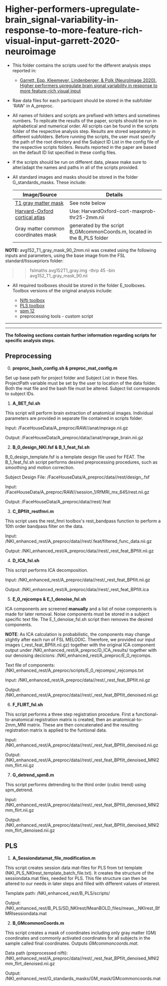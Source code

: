 # Higher-performers-upregulate-brain_signal-variability-in-response-to-more-feature-rich-visual-input-garrett-2020-neuroimage


* This folder contains the scripts used for the different analysis steps reported in:

	* [Garrett, Epp, Kleemeyer, Lindenberger, & Polk (NeuroImage 2020). Higher performers upregulate brain signal variability in response to more feature-rich visual input](https://www.sciencedirect.com/science/article/pii/S1053811920303232)

* Raw data files for each participant should be stored in the subfolder 'RAW' in A_preproc.

* All names of folders and scripts are prefixed with letters and sometimes numbers. To replicate the results of the paper, scripts should be run in alphabetical and numerical order. All scripts can be found in the scripts folder of the respective analysis step. Results are stored separately in different subfolders. Before running the scripts, the user must specify the path of the root directory  and the Subject ID List in the config file of the respective scripts folders. Results reported in the paper are based on the default ID list specified in these config files.

* If the scripts should be run on different data, please make sure to alter/adapt the names and paths in all of the scripts provided. 

* All standard images and masks should be stored in the folder G_standards_masks. These include:

    | Image/Source | Details |
    | ------ | ------ |
    | [T1 gray matter mask](https://fsl.fmrib.ox.ac.uk/fsldownloads_registration) | See note below |
    | [Harvard-Oxford cortical atlas](https://neurovault.org/collections/262/) | Use: HarvardOxford-cort-maxprob-thr25-2mm.nii |
    | Gray matter common coordinates mask | generated by the script B_GMcommonCoords.m, located in the B_PLS folder |

**NOTE:** avg152_T1_gray_mask_90_2mm.nii was created using the following inputs and parameters, using the base image from the FSL standard/tissuepriors folder:

>> fslmaths avg152T1_gray.img -thrp 45 -bin avg152_T1_gray_mask_90.nii

* All required toolboxes should be stored in the folder E_toolboxes. Toolbox versions of the original analysis include:

    * [Nifti toolbox](https://de.mathworks.com/matlabcentral/fileexchange/8797-tools-for-nifti-and-analyze-image) 
    * [PLS toolbox](https://www.rotman-baycrest.on.ca/index.php?section=84) 
    * [spm 12](http://www.fil.ion.ucl.ac.uk/spm/)
	* preprocessing tools - custom script
---
---
**The following sections contain further information regarding scripts for specific analysis steps.**

## Preprocessing

0. **preproc_bash_config.sh & preproc_mat_config.m**

 Set up base path for project folder and Subject List in these files. ProjectPath variable must be set by the user to location of the data folder. Both the mat file and the bash file must be altered. Subject list corresponds to subject IDs. 

1. **A_BET_fsl.sh**

 This script will perform brain extraction of anatomical images. Individual parameters are provided in separate file contained in scripts folder.
 
 Input: /FaceHouseData/A_preproc/RAW/<ID>/anat/mprage.nii.gz
 
 Output: /FaceHouseData/A_preproc/data/<ID>/anat/mprage_brain.nii.gz

2. **B_0_design_NKI.fsf & B_1_feat_fsl.sh**
 
 B_0_design_template.fsf is a template design file used for FEAT. The B_1_feat_fsl.sh script performs desired preprocessing procedures, such as smoothing and motion correction.
 
 Subject Design File: /FaceHouseData/A_preproc/data/<ID>/rest/design_<ID>.fsf
 
 Input: /FaceHouseData/A_preproc/RAW/<ID>/session_1/RfMRI_mx_645/rest.nii.gz
 
 Output: /FaceHouseData/A_preproc/data/<ID>/rest/<ID>.feat

3. **C_BPfilt_restfmri.m**
 
 This script uses the rest_fmri toolbox's rest_bandpass function to perform a 10th order bandpass filter on the data.
 
 Input: /NKI_enhanced_rest/A_preproc/data/<ID>/rest/<ID>.feat/filtered_func_data.nii.gz
 
 Output: /NKI_enhanced_rest/A_preproc/data/<ID>/rest/<ID>_rest_feat_BPfilt.nii.gz
 
4. **D_ICA_fsl.sh**

 This script performs ICA decomposition. 

 Input: /NKI_enhanced_rest/A_preproc/data/<ID>/rest/<ID>_rest_feat_BPfilt.nii.gz
 
 Output: /NKI_enhanced_rest/A_preproc/data/<ID>/rest/<ID>_rest_feat_BPfilt.ica
 
5. **E_0_rejcomps & E_1_denoise_fsl.sh**

 ICA components are screened **manually** and a list of noise components is made for later removal. Noise components must be stored in a subject specific text file. The E_1_denoise_fsl.sh script then removes the desired components.
 
 **NOTE**: As ICA calculation is probabilistic, the components may change slightly after each run of FSL MELODIC. Therefore, we provided our input images (<ID>_rest_feat_BPfilt.nii.gz) together with the original ICA component output under /NKI_enhanced_rest/A_preproc/D_ICA_results/ together with our denoising decicions: /NKI_enhanced_rest/A_preproc/E_0_rejcomps. 

 Text file of components: /NKI_enhanced_rest/A_preproc/scripts/E_0_rejcomps/<ID>_rejcomps.txt
 
 Input:  /NKI_enhanced_rest/A_preproc/data/<ID>/rest/<ID>_rest_feat_BPfilt.nii.gz
 
 Output: /NKI_enhanced_rest/A_preproc/data/<ID>/rest/<ID>_rest_feat_BPfilt_denoised.nii.gz
  
6. **F_FLIRT_fsl.sh**

 This script performs a three step registration procedure. First a functional-to-anatomical registration matrix is created, then an anatomical-to-2mm_MNI matrix. These are then concatenated and the resulting registration matrix is applied to the funtional data.

 Input: /NKI_enhanced_rest/A_preproc/data/<ID>/rest/<ID>_rest_feat_BPfilt_denoised.nii.gz
 
 Output: /NKI_enhanced_rest/A_preproc/data/<ID>/rest/<ID>_rest_feat_BPfilt_denoised_MNI2mm_flirt.nii.gz

7. **G_detrend_spm8.m**

 This script performs detrending to the third order (cubic trend) using spm_detrend.

 Input: /NKI_enhanced_rest/A_preproc/data/<ID>/rest/<ID>_rest_feat_BPfilt_denoised_MNI2mm_flirt.nii.gz
 
 Output: /NKI_enhanced_rest/A_preproc/data/<ID>/rest/<ID>_rest_feat_BPfilt_denoised_MNI2mm_flirt_denoised.nii.gz
 
## PLS

1. **A_Sessiondatamat_file_modification.m**

 This script creates session data mat-files for PLS from txt template (NKI_PLS_NKIrest_template_batch_file.txt). It creates the structure of the sessiondata.mat files, needed for PLS. This file structure can then be altered to our needs in later steps and filled with different values of interest.

 Template path: /NKI_enhanced_rest/B_PLS/scripts/
 
 Output: /NKI_enhanced_rest/B_PLS/SD_NKIrest/MeanBOLD_files/mean_<ID>_NKIrest_BfMRIsessiondata.mat 

2. **B_GMcommonCoords.m**

 This script creates a mask of coordinates including only gray matter (GM) coordinates and commonly activated coordinates for all subjects in the sample called final coordinates. Outputs _GMcommoncoords.mat_.

 Data path (preprocessed nifti): /NKI_enhanced_rest/A_preproc/data/<ID>/rest/<ID>_rest_feat_BPfilt_denoised_MNI2mm_flirt_denoised.nii.gz
 
 Output: /NKI_enhanced_rest/G_standards_masks/GM_mask/GMcommoncoords.mat

